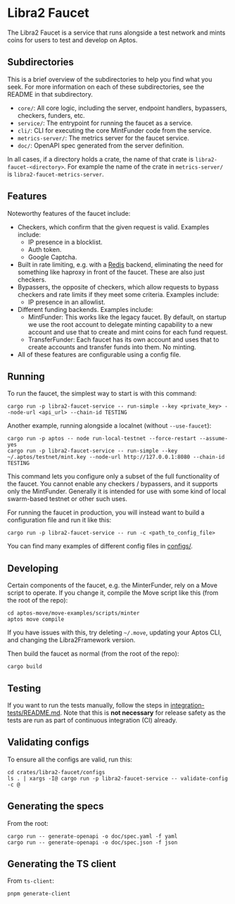 # Libra2 Faucet

The Libra2 Faucet is a service that runs alongside a test network and mints coins for users to test and develop on Aptos.

## Subdirectories
This is a brief overview of the subdirectories to help you find what you seek. For more information on each of these subdirectories, see the README in that subdirectory.

- `core/`: All core logic, including the server, endpoint handlers, bypassers, checkers, funders, etc.
- `service/`: The entrypoint for running the faucet as a service.
- `cli/`: CLI for executing the core MintFunder code from the service.
- `metrics-server/`: The metrics server for the faucet service.
- `doc/`: OpenAPI spec generated from the server definition.

In all cases, if a directory holds a crate, the name of that crate is `libra2-faucet-<directory>`. For example the name of the crate in `metrics-server/` is `libra2-faucet-metrics-server`.

## Features

Noteworthy features of the faucet include:
- Checkers, which confirm that the given request is valid. Examples include:
  - IP presence in a blocklist.
  - Auth token.
  - Google Captcha.
- Built in rate limiting, e.g. with a [Redis](https://redis.io/) backend, eliminating the need for something like haproxy in front of the faucet. These are also just checkers.
- Bypassers, the opposite of checkers, which allow requests to bypass checkers and rate limits if they meet some criteria. Examples include:
  - IP presence in an allowlist.
- Different funding backends. Examples include:
  - MintFunder: This works like the legacy faucet. By default, on startup we use the root account to delegate minting capability to a new account and use that to create and mint coins for each fund request.
  - TransferFunder: Each faucet has its own account and uses that to create accounts and transfer funds into them. No minting.
- All of these features are configurable using a config file.

## Running
To run the faucet, the simplest way to start is with this command:
```
cargo run -p libra2-faucet-service -- run-simple --key <private_key> --node-url <api_url> --chain-id TESTING
```

Another example, running alongside a localnet (without `--use-faucet`):
```
cargo run -p aptos -- node run-local-testnet --force-restart --assume-yes
cargo run -p libra2-faucet-service -- run-simple --key ~/.aptos/testnet/mint.key --node-url http://127.0.0.1:8080 --chain-id TESTING
```

This command lets you configure only a subset of the full functionality of the faucet. You cannot enable any checkers / bypassers, and it supports only the MintFunder. Generally it is intended for use with some kind of local swarm-based testnet or other such uses.

For running the faucet in production, you will instead want to build a configuration file and run it like this:
```
cargo run -p libra2-faucet-service -- run -c <path_to_config_file>
```

You can find many examples of different config files in [configs/](configs/).

## Developing
Certain components of the faucet, e.g. the MinterFunder, rely on a Move script to operate. If you change it, compile the Move script like this (from the root of the repo):
```
cd aptos-move/move-examples/scripts/minter
aptos move compile
```

If you have issues with this, try deleting `~/.move`, updating your Aptos CLI, and changing the Libra2Framework version.

Then build the faucet as normal (from the root of the repo):
```
cargo build
```

## Testing
If you want to run the tests manually, follow the steps in [integration-tests/README.md](integration-tests/README.md). Note that this is **not necessary** for release safety as the tests are run as part of continuous integration (CI) already.

## Validating configs
To ensure all the configs are valid, run this:
```
cd crates/libra2-faucet/configs
ls . | xargs -I@ cargo run -p libra2-faucet-service -- validate-config -c @
```

## Generating the specs
From the root:
```
cargo run -- generate-openapi -o doc/spec.yaml -f yaml
cargo run -- generate-openapi -o doc/spec.json -f json
```

## Generating the TS client
From `ts-client`:
```
pnpm generate-client
```

